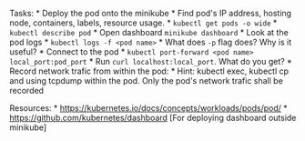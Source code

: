 Tasks:
    * Deploy the pod onto the minikube
    * Find pod's IP address, hosting node, containers, labels, resource usage.
        * `kubectl get pods -o wide`
        * `kubectl describe pod`
    * Open dashboard `minikube dashboard`
    * Look at the pod logs
        * `kubectl logs -f <pod name>`
        * What does `-p` flag does? Why is it useful?
    * Connect to the pod
        * `kubectl port-forward <pod name> local_port:pod_port`
        * Run `curl localhost:local_port`. What do you get?
    * Record network trafic from within the pod:
        * Hint: kubectl exec, kubectl cp and using tcpdump within the pod. Only the pod's network trafic shall be recorded

Resources:
    * https://kubernetes.io/docs/concepts/workloads/pods/pod/
    * https://github.com/kubernetes/dashboard [For deploying dashboard outside minikube]

